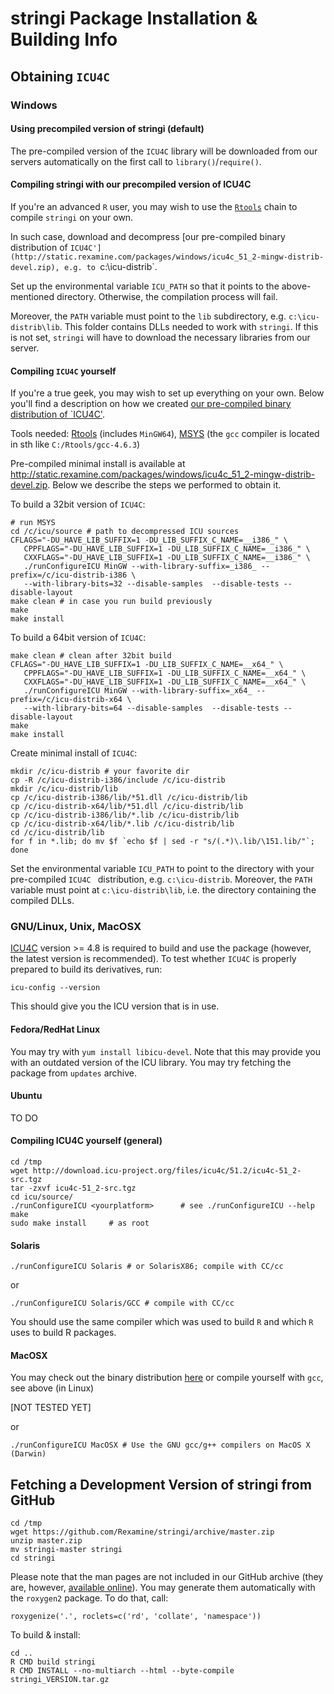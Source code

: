 # **stringi** Package Installation & Building Info


## Obtaining `ICU4C`

### Windows 

#### Using precompiled version of **stringi** (default)

The pre-compiled version of the `ICU4C` library will be downloaded 
from our servers automatically on the first call to `library()`/`require()`.

#### Compiling **stringi** with our precompiled version of ICU4C

If you're an advanced `R` user, you may wish to
use the [`Rtools`](http://cran.r-project.org/bin/windows/Rtools/)
chain to compile `stringi` on your own.

In such case, download and decompress
[our pre-compiled binary distribution of `ICU4C'](http://static.rexamine.com/packages/windows/icu4c_51_2-mingw-distrib-devel.zip),
e.g. to `c:\icu-distrib`.

Set up the environmental variable `ICU_PATH` so that it points
to the above-mentioned directory. Otherwise, the compilation process
will fail.

Moreover, the `PATH` variable must point to the `lib` subdirectory,
e.g. `c:\icu-distrib\lib`.
This folder contains DLLs needed to work with `stringi`.
If this is not set, `stringi` will have to download the necessary
libraries from our server.



#### Compiling `ICU4C` yourself

If you're a true geek, you may wish to set up everything on your own.
Below you'll find a description on how we created 
[our pre-compiled binary distribution of `ICU4C'](http://static.rexamine.com/packages/windows/icu4c_51_2-mingw-distrib-devel.zip).

Tools needed:
[Rtools](http://cran.r-project.org/bin/windows/Rtools/) (includes `MinGW64`),
[MSYS](http://www.mingw.org/wiki/MSYS) (the `gcc` compiler is located
in sth like `C:/Rtools/gcc-4.6.3`)

Pre-compiled minimal install is available at 
http://static.rexamine.com/packages/windows/icu4c_51_2-mingw-distrib-devel.zip. 
Below we describe the steps we performed to obtain it.

To build a 32bit version of `ICU4C`:

```
# run MSYS
cd /c/icu/source # path to decompressed ICU sources
CFLAGS="-DU_HAVE_LIB_SUFFIX=1 -DU_LIB_SUFFIX_C_NAME=__i386_" \
   CPPFLAGS="-DU_HAVE_LIB_SUFFIX=1 -DU_LIB_SUFFIX_C_NAME=__i386_" \
   CXXFLAGS="-DU_HAVE_LIB_SUFFIX=1 -DU_LIB_SUFFIX_C_NAME=__i386_" \
   ./runConfigureICU MinGW --with-library-suffix=_i386_ --prefix=/c/icu-distrib-i386 \
   --with-library-bits=32 --disable-samples  --disable-tests --disable-layout
make clean # in case you run build previously
make
make install
```


To build a 64bit version of `ICU4C`:

```
make clean # clean after 32bit build
CFLAGS="-DU_HAVE_LIB_SUFFIX=1 -DU_LIB_SUFFIX_C_NAME=__x64_" \
   CPPFLAGS="-DU_HAVE_LIB_SUFFIX=1 -DU_LIB_SUFFIX_C_NAME=__x64_" \
   CXXFLAGS="-DU_HAVE_LIB_SUFFIX=1 -DU_LIB_SUFFIX_C_NAME=__x64_" \
   ./runConfigureICU MinGW --with-library-suffix=_x64_ --prefix=/c/icu-distrib-x64 \
   --with-library-bits=64 --disable-samples  --disable-tests --disable-layout
make
make install
```

Create minimal install of `ICU4C`:

```
mkdir /c/icu-distrib # your favorite dir
cp -R /c/icu-distrib-i386/include /c/icu-distrib
mkdir /c/icu-distrib/lib
cp /c/icu-distrib-i386/lib/*51.dll /c/icu-distrib/lib
cp /c/icu-distrib-x64/lib/*51.dll /c/icu-distrib/lib
cp /c/icu-distrib-i386/lib/*.lib /c/icu-distrib/lib
cp /c/icu-distrib-x64/lib/*.lib /c/icu-distrib/lib
cd /c/icu-distrib/lib
for f in *.lib; do mv $f `echo $f | sed -r "s/(.*)\.lib/\151.lib/"`; done
```

Set the environmental variable `ICU_PATH` to point
to the directory with your pre-compiled
`ICU4C ` distribution, e.g. `c:\icu-distrib`.
Moreover, the `PATH` variable must point at `c:\icu-distrib\lib`,
i.e. the directory containing the compiled DLLs.


### GNU/Linux, Unix, MacOSX

[ICU4C](http://site.icu-project.org/download) version >= 4.8
is required to build and use the package (however, the latest
version is recommended).
To test whether `ICU4C` is properly prepared to build
its derivatives, run:

```
icu-config --version
```

This should give you the ICU version that is in use.

#### Fedora/RedHat Linux

You may try with `yum install libicu-devel`.
Note that this may provide you with an outdated version of the ICU library.
You may try fetching the package from `updates` archive.

#### Ubuntu

TO DO

#### Compiling ICU4C yourself (general)

```
cd /tmp
wget http://download.icu-project.org/files/icu4c/51.2/icu4c-51_2-src.tgz
tar -zxvf icu4c-51_2-src.tgz
cd icu/source/
./runConfigureICU <yourplatform>      # see ./runConfigureICU --help
make
sudo make install     # as root
```


#### Solaris

```
./runConfigureICU Solaris # or SolarisX86; compile with CC/cc
```

or

```
./runConfigureICU Solaris/GCC # compile with CC/cc
```

You should use the same compiler which was used to build
`R` and which `R` uses to build R packages.

#### MacOSX

You may check out the binary distribution
[here](http://download.icu-project.org/files/icu4c/51.2/icu4c-51_2-MacOSX64_GCC.tgz)
or compile yourself with `gcc`, see above (in Linux)

[NOT TESTED YET]

or

```
./runConfigureICU MacOSX # Use the GNU gcc/g++ compilers on MacOS X (Darwin)
```

## Fetching a Development Version of **stringi** from GitHub

```
cd /tmp
wget https://github.com/Rexamine/stringi/archive/master.zip
unzip master.zip
mv stringi-master stringi
cd stringi
```

Please note that the man pages are not included in our GitHub archive
(they are, however, [available online](http://stringi.rexamine.com/)).
You may generate them automatically with the `roxygen2` package.
To do that, call:

```
roxygenize('.', roclets=c('rd', 'collate', 'namespace'))
```

To build & install:

```
cd ..
R CMD build stringi
R CMD INSTALL --no-multiarch --html --byte-compile  stringi_VERSION.tar.gz
```
